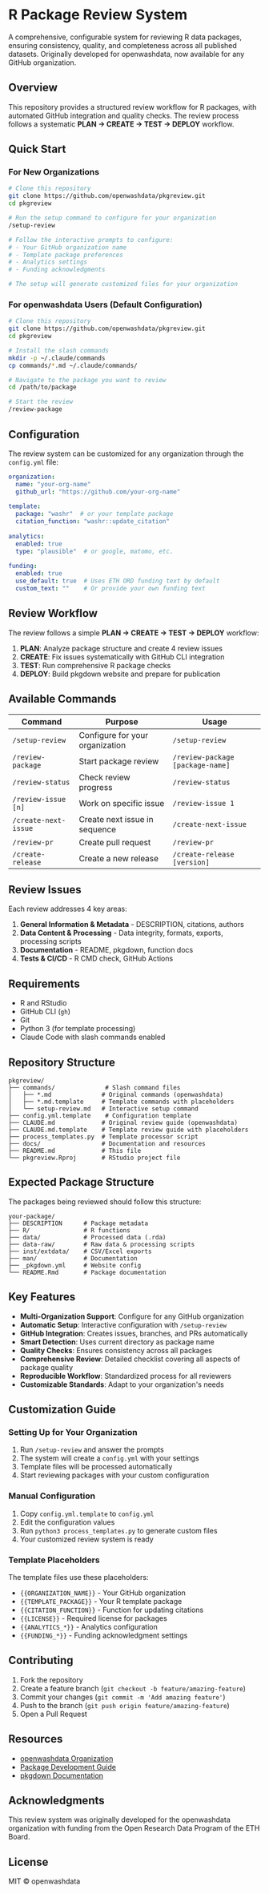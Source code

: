 # R Package Review System

A comprehensive, configurable system for reviewing R data packages, ensuring consistency, quality, and completeness across all published datasets. Originally developed for openwashdata, now available for any GitHub organization.

## Overview

This repository provides a structured review workflow for R packages, with automated GitHub integration and quality checks. The review process follows a systematic **PLAN → CREATE → TEST → DEPLOY** workflow.

## Quick Start

### For New Organizations

```bash
# Clone this repository
git clone https://github.com/openwashdata/pkgreview.git
cd pkgreview

# Run the setup command to configure for your organization
/setup-review

# Follow the interactive prompts to configure:
# - Your GitHub organization name
# - Template package preferences
# - Analytics settings
# - Funding acknowledgments

# The setup will generate customized files for your organization
```

### For openwashdata Users (Default Configuration)

```bash
# Clone this repository
git clone https://github.com/openwashdata/pkgreview.git
cd pkgreview

# Install the slash commands
mkdir -p ~/.claude/commands
cp commands/*.md ~/.claude/commands/

# Navigate to the package you want to review
cd /path/to/package

# Start the review
/review-package
```

## Configuration

The review system can be customized for any organization through the `config.yml` file:

```yaml
organization:
  name: "your-org-name"
  github_url: "https://github.com/your-org-name"
  
template:
  package: "washr"  # or your template package
  citation_function: "washr::update_citation"
  
analytics:
  enabled: true
  type: "plausible"  # or google, matomo, etc.
  
funding:
  enabled: true
  use_default: true  # Uses ETH ORD funding text by default
  custom_text: ""    # Or provide your own funding text
```

## Review Workflow

The review follows a simple **PLAN → CREATE → TEST → DEPLOY** workflow:

1. **PLAN**: Analyze package structure and create 4 review issues
2. **CREATE**: Fix issues systematically with GitHub CLI integration
3. **TEST**: Run comprehensive R package checks
4. **DEPLOY**: Build pkgdown website and prepare for publication

## Available Commands

| Command | Purpose | Usage |
|---------|---------|-------|
| `/setup-review` | Configure for your organization | `/setup-review` |
| `/review-package` | Start package review | `/review-package [package-name]` |
| `/review-status` | Check review progress | `/review-status` |
| `/review-issue [n]` | Work on specific issue | `/review-issue 1` |
| `/create-next-issue` | Create next issue in sequence | `/create-next-issue` |
| `/review-pr` | Create pull request | `/review-pr` |
| `/create-release` | Create a new release | `/create-release [version]` |

## Review Issues

Each review addresses 4 key areas:

1. **General Information & Metadata** - DESCRIPTION, citations, authors
2. **Data Content & Processing** - Data integrity, formats, exports, processing scripts
3. **Documentation** - README, pkgdown, function docs
4. **Tests & CI/CD** - R CMD check, GitHub Actions

## Requirements

- R and RStudio
- GitHub CLI (`gh`)
- Git
- Python 3 (for template processing)
- Claude Code with slash commands enabled

## Repository Structure

```
pkgreview/
├── commands/              # Slash command files
│   ├── *.md              # Original commands (openwashdata)
│   ├── *.md.template     # Template commands with placeholders
│   └── setup-review.md   # Interactive setup command
├── config.yml.template    # Configuration template
├── CLAUDE.md             # Original review guide (openwashdata)
├── CLAUDE.md.template    # Template review guide with placeholders
├── process_templates.py  # Template processor script
├── docs/                 # Documentation and resources
├── README.md             # This file
└── pkgreview.Rproj       # RStudio project file
```

## Expected Package Structure

The packages being reviewed should follow this structure:

```
your-package/
├── DESCRIPTION      # Package metadata
├── R/               # R functions
├── data/            # Processed data (.rda)
├── data-raw/        # Raw data & processing scripts
├── inst/extdata/    # CSV/Excel exports
├── man/             # Documentation
├── _pkgdown.yml     # Website config
└── README.Rmd       # Package documentation
```

## Key Features

- **Multi-Organization Support**: Configure for any GitHub organization
- **Automatic Setup**: Interactive configuration with `/setup-review`
- **GitHub Integration**: Creates issues, branches, and PRs automatically
- **Smart Detection**: Uses current directory as package name
- **Quality Checks**: Ensures consistency across all packages
- **Comprehensive Review**: Detailed checklist covering all aspects of package quality
- **Reproducible Workflow**: Standardized process for all reviewers
- **Customizable Standards**: Adapt to your organization's needs

## Customization Guide

### Setting Up for Your Organization

1. Run `/setup-review` and answer the prompts
2. The system will create a `config.yml` with your settings
3. Template files will be processed automatically
4. Start reviewing packages with your custom configuration

### Manual Configuration

1. Copy `config.yml.template` to `config.yml`
2. Edit the configuration values
3. Run `python3 process_templates.py` to generate custom files
4. Your customized review system is ready

### Template Placeholders

The template files use these placeholders:
- `{{ORGANIZATION_NAME}}` - Your GitHub organization
- `{{TEMPLATE_PACKAGE}}` - Your R template package
- `{{CITATION_FUNCTION}}` - Function for updating citations
- `{{LICENSE}}` - Required license for packages
- `{{ANALYTICS_*}}` - Analytics configuration
- `{{FUNDING_*}}` - Funding acknowledgment settings

## Contributing

1. Fork the repository
2. Create a feature branch (`git checkout -b feature/amazing-feature`)
3. Commit your changes (`git commit -m 'Add amazing feature'`)
4. Push to the branch (`git push origin feature/amazing-feature`)
5. Open a Pull Request

## Resources

- [openwashdata Organization](https://github.com/openwashdata)
- [Package Development Guide](https://r-pkgs.org/)
- [pkgdown Documentation](https://pkgdown.r-lib.org/)

## Acknowledgments

This review system was originally developed for the openwashdata organization with funding from the Open Research Data Program of the ETH Board.

## License

MIT © openwashdata